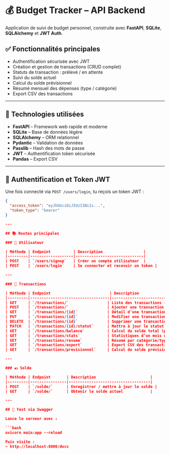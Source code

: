 # 💰 Budget Tracker – API Backend

Application de suivi de budget personnel, construite avec **FastAPI**, **SQLite**, **SQLAlchemy** et **JWT Auth**.

## ✅ Fonctionnalités principales

- Authentification sécurisée avec JWT
- Création et gestion de transactions (CRUD complet)
- Statuts de transaction : prélevé / en attente
- Suivi du solde actuel
- Calcul du solde prévisionnel
- Résumé mensuel des dépenses (type / catégorie)
- Export CSV des transactions

---

## 🚀 Technologies utilisées

- **FastAPI** – Framework web rapide et moderne
- **SQLite** – Base de données légère
- **SQLAlchemy** – ORM relationnel
- **Pydantic** – Validation de données
- **Passlib** – Hash des mots de passe
- **JWT** – Authentification token sécurisée
- **Pandas** – Export CSV

---

## 🔐 Authentification et Token JWT

Une fois connecté via `POST /users/login`, tu reçois un token JWT :

```json
{
  "access_token": "eyJhbGciOiJIUzI1NiIs...",
  "token_type": "bearer"
}

---

## 📚 Routes principales

### 👤 Utilisateur

| Méthode | Endpoint          | Description                  |
|---------|-------------------|------------------------------|
| POST    | `/users/signup`   | Créer un compte utilisateur  |
| POST    | `/users/login`    | Se connecter et recevoir un token |

---

### 💸 Transactions

| Méthode | Endpoint                          | Description                       |
|---------|-----------------------------------|-----------------------------------|
| GET     | `/transactions/`                 | Liste des transactions (filtrées par user) |
| POST    | `/transactions/`                 | Ajouter une transaction          |
| GET     | `/transactions/{id}`             | Détail d'une transaction         |
| PUT     | `/transactions/{id}`             | Modifier une transaction         |
| DELETE  | `/transactions/{id}`             | Supprimer une transaction        |
| PATCH   | `/transactions/{id}/statut`      | Mettre à jour le statut (prélevé / attente) |
| GET     | `/transactions/balance`          | Calcul du solde total (par type) |
| GET     | `/transactions/stats`            | Statistiques d’un mois donné     |
| GET     | `/transactions/resume`           | Résumé par catégorie/type        |
| GET     | `/transactions/export`           | Export CSV des transactions      |
| GET     | `/transactions/previsionnel`     | Calcul du solde prévisionnel     |

---

### 💶 Solde

| Méthode | Endpoint       | Description                        |
|---------|----------------|------------------------------------|
| POST    | `/solde/`      | Enregistrer / mettre à jour le solde |
| GET     | `/solde/`      | Obtenir le solde actuel            |

---

## 🧪 Test via Swagger

Lance le serveur avec :

```bash
uvicorn main:app --reload

Puis visite :
➡️ http://localhost:8000/docs

